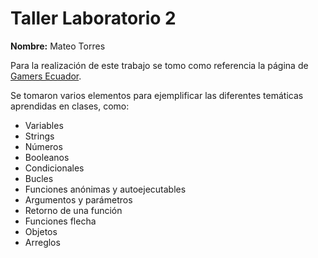 # Taller Laboratorio 2


**Nombre:** Mateo Torres

Para la realización de este trabajo se tomo como referencia la página de [Gamers Ecuador](https://gamersecuador.store/).

Se tomaron varios elementos para ejemplificar las diferentes temáticas aprendidas en clases, como:

* Variables
* Strings
* Números
* Booleanos
* Condicionales
* Bucles
* Funciones anónimas y autoejecutables
* Argumentos y parámetros
* Retorno de una función
* Funciones flecha
* Objetos
* Arreglos
